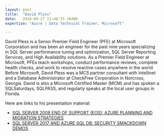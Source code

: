 ```yaml
---
layout: post
title:  "David Pless"
date:   2018-09-27 11:48:33 +0400
expertise: "Azure | Data Technical Trainer, Microsoft"

---
```


David Pless is a Senior Premier Field Engineer (PFE) at Microsoft Corporation and has been an engineer for the past nine years specializing in SQL Server performance tuning and optimization, SQL Server Reporting Services, and High Availability solutions. As a Premier Field Engineer at Microsoft, PFEs teach workshops, conduct performance reviews, complete health checks, and work to resolve reactive cases anywhere in the world. Before Microsoft, David Pless was a MCS partner consultant with Intellinet and a Database Administrator at CheckFree Corporation in Norcross, Georgia. David is also a Microsoft Certified Master (MCM) and has spoken a SQLSaturdays, SQLPASS, and regularly speaks at the local user groups in Florida. 

Here are links to his presentation material:

- [SQL SERVER 2008 END OF SUPPORT (EOS): AZURE PLANNING AND MIGRATION STRATEGIES](https://devintxcontent.blob.core.windows.net/showcontent/Speaker%20Presentations%20Spring%202019/SQL%20Server%202008%20EOS%20-%20Migration%20Strategies.pdf)
- [SQL SERVER 2017 AND AZURE SQL DB: SECURITY SMACKDOWN](https://devintxcontent.blob.core.windows.net/showcontent/Speaker%20Presentations%20Spring%202019/1.%20SQL%20Server%202017%20and%20Azure%20SQL%20DB%20-%20Security%20Smackdown%20(1).pdf)
 [DEMOS](https://devintxcontent.blob.core.windows.net/showcontent/Speaker%20Presentations%20Spring%202019/Security%20Demos.zip)
